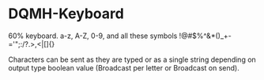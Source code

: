 # DQMH-Keyboard
60% keyboard.
a-z, A-Z, 0-9, and all these symbols !@#$%^&*()_+-='";:/?.>,<\|[]{} 

Characters can be sent as they are typed or as a single string depending on output type boolean value (Broadcast per letter or Broadcast on send).
